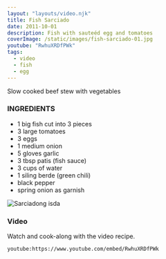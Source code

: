 ```yaml
---
layout: "layouts/video.njk"
title: Fish Sarciado
date: 2011-10-01
description: Fish with sauteéd egg and tomatoes
coverImage: /static/images/fish-sarciado-01.jpg
youtube: "RwhuXRDfPWk"
tags:
  - video
  - fish
  - egg
---
```


Slow cooked beef stew with vegetables

### INGREDIENTS
* 1 big fish cut into 3 pieces
* 3 large tomatoes
* 3 eggs
* 1 medium onion
* 5 gloves garlic
* 3 tbsp patis (fish sauce)
* 3 cups of water
* 1 siling berde (green chili)
* black pepper
* spring onion as garnish

![Sarciadong isda](/images/fish-sarciado-02.jpg)

### Video
Watch and cook-along with the video recipe.

`youtube:https://www.youtube.com/embed/RwhuXRDfPWk`

